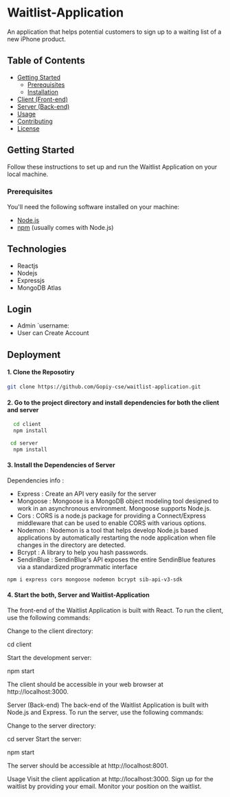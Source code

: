 # Waitlist-Application
An application that helps potential customers to sign up to a waiting list of a new iPhone product.


## Table of Contents

- [Getting Started](#getting-started)
  - [Prerequisites](#prerequisites)
  - [Installation](#installation)
- [Client (Front-end)](#client-front-end)
- [Server (Back-end)](#server-back-end)
- [Usage](#usage)
- [Contributing](#contributing)
- [License](#license)

## Getting Started

Follow these instructions to set up and run the Waitlist Application on your local machine.

### Prerequisites

You'll need the following software installed on your machine:

- [Node.js](https://nodejs.org/)
- [npm](https://www.npmjs.com/) (usually comes with Node.js)
## Technologies
- Reactjs
- Nodejs
- Expressjs
- MongoDB Atlas

## Login

- Admin 
`username:
- User can Create Account  


## Deployment

#### 1. Clone the Reposotiry
```bash
git clone https://github.com/Gopiy-cse/waitlist-application.git
```

#### 2. Go to the project directory and install dependencies for both the client and server
```bash
  cd client
  npm install
```
```bash
 cd server
  npm install
```

#### 3. Install the Dependencies of Server

Dependencies info :
 - Express : Create an API very easily for the server
 - Mongoose : Mongoose is a MongoDB object modeling tool designed to work in an asynchronous environment. Mongoose supports Node.js.
 - Cors : CORS is a node.js package for providing a Connect/Express middleware that can be used to enable CORS with various options.
 - Nodemon : Nodemon is a tool that helps develop Node.js based applications by automatically restarting the node application when file changes in the directory are detected.
 - Bcrypt : A library to help you hash passwords.
 - SendinBlue : SendinBlue's API exposes the entire SendinBlue features via a standardized programmatic interface

```bash
npm i express cors mongoose nodemon bcrypt sib-api-v3-sdk
```
#### 4. Start the both, Server and Waitlist-Application
The front-end of the Waitlist Application is built with React. To run the client, use the following commands:

  Change to the client directory:


  cd client

  Start the development server:

  npm start


  The client should be accessible in your web browser at http://localhost:3000.

Server (Back-end)
The back-end of the Waitlist Application is built with Node.js and Express. To run the server, use the following commands:

  Change to the server directory:

  cd server
  Start the server:

  npm start

The server should be accessible at http://localhost:8001.

Usage
Visit the client application at http://localhost:3000.
Sign up for the waitlist by providing your email.
Monitor your position on the waitlist.

